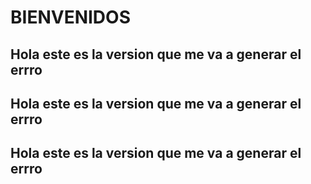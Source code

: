 # BIENVENIDOS

## Hola este es la version que me va a generar el errro
## Hola este es la version que me va a generar el errro
## Hola este es la version que me va a generar el errro
